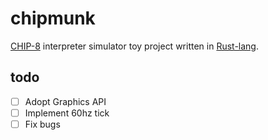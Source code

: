 # chipmunk

[CHIP-8](https://en.wikipedia.org/wiki/CHIP-8) interpreter simulator toy project written in [Rust-lang](https://en.wikipedia.org/wiki/Rust_(programming_language)).

## todo

- [ ] Adopt Graphics API
- [ ] Implement 60hz tick
- [ ] Fix bugs